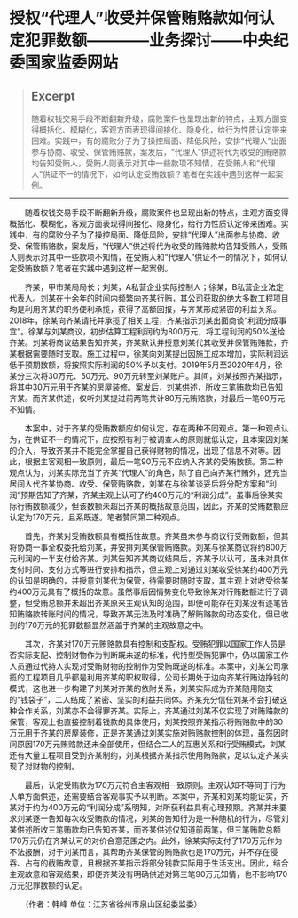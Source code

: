 
# 授权“代理人”收受并保管贿赂款如何认定犯罪数额————业务探讨——中央纪委国家监委网站

> ## Excerpt
> 随着权钱交易手段不断翻新升级，腐败案件也呈现出新的特点，主观方面变得概括化、模糊化，客观方面表现得间接化、隐身化，给行为性质认定带来困难。实践中，有的腐败分子为了操控局面、降低风险，安排“代理人”出面参与协商、收受、保管贿赂款，案发后，“代理人”供述将代为收受的贿赂款均告知受贿人，受贿人则表示对其中一些款项不知情，在受贿人和“代理人”供证不一的情况下，如何认定受贿数额？笔者在实践中遇到这样一起案例。

---
　　随着权钱交易手段不断翻新升级，腐败案件也呈现出新的特点，主观方面变得概括化、模糊化，客观方面表现得间接化、隐身化，给行为性质认定带来困难。实践中，有的腐败分子为了操控局面、降低风险，安排“代理人”出面参与协商、收受、保管贿赂款，案发后，“代理人”供述将代为收受的贿赂款均告知受贿人，受贿人则表示对其中一些款项不知情，在受贿人和“代理人”供证不一的情况下，如何认定受贿数额？笔者在实践中遇到这样一起案例。

　　齐某，甲市某局局长；刘某，A私营企业实际控制人；徐某，B私营企业法定代表人。刘某在十余年的时间内频繁向齐某行贿，其公司获取的绝大多数工程项目均是利用齐某的职务便利承揽，获得了高额回报，与齐某形成紧密的利益关系。2018年，徐某向齐某请托并承揽了相关工程，齐某指示刘某出面商谈“利润分成事宜”。徐某与刘某商议，初步估算工程利润约为800万元，将工程利润的50%送给齐某。刘某将商议结果告知齐某，齐某默认并授意刘某代其收受并保管贿赂款，齐某根据需要随时支取。施工过程中，徐某向刘某提出因施工成本增加，实际利润远低于预期数额，将按照实际利润的50%予以支付。2019年5月至2020年4月，徐某分三次将30万元、50万元、90万元转至刘某账户。其间，刘某按照齐某指示，将其中30万元用于齐某的房屋装修。案发后，刘某供述，所收三笔贿款均已告知齐某。而齐某供述，仅听刘某提过前两笔共计80万元贿赂款，对最后一笔90万元不知情。

　　本案中，对于齐某的受贿数额应如何认定，存在两种不同观点。第一种观点认为，在供证不一的情况下，应按照有利于被调查人的原则就低认定，且本案因刘某的介入，导致齐某并不能完全掌握自己获得财物的情况，出现了信息不对等。因此，根据主客观相一致原则，最后一笔90万元不应纳入齐某的受贿数额。第二种观点认为，刘某实际充当了齐某“代理人”的角色，除了自己向齐某行贿外，还充当居间人代齐某协商、收受、保管贿赂款，刘某在与徐某谈妥后将分配方案和“利润”预期告知了齐某，齐某主观上认可了约400万元的“利润分成”。虽事后徐某实际行贿数额减少，但该数额未超出齐某的概括故意范围，因此，齐某的受贿数额应认定为170万元，且系既遂。笔者赞同第二种观点。

　　首先，齐某对受贿数额具有概括性故意。齐某虽未参与商议行受贿数额，但其将协商一事全权委托给刘某，并安排刘某保管贿赂款。刘某与徐某商议将约800万元利润的一半支付给齐某。刘某告知齐某商议结果后，齐某予以认可，虽未对具体支付时间、支付方式等进行安排和指示，但主观上对通过刘某收受徐某约400万元的认知是明确的，并授意刘某代为保管，待需要时随时支取，其主观上对收受徐某约400万元具有了概括的故意。虽然事后因情势变化导致徐某对行贿数额进行了调整，但受贿总额并未超出齐某原来主观认知的范围，即便可能存在刘某没有逐笔告知贿赂款转账时间的情况，导致齐某无法及时准确了解贿赂款的动态变化，但已收到的170万元的犯罪数额显然涵盖于齐某的主观故意之中。

　　其次，齐某对170万元贿赂款具有控制和支配权。受贿犯罪以国家工作人员是否实际支配、控制财物作为判断既未遂的标准，代持型受贿犯罪中，仍以国家工作人员通过代持人实现对受贿财物的控制作为受贿既遂的标准。本案中，刘某公司承揽的工程项目几乎都是利用齐某的职权取得，公司长期处于边向齐某行贿边挣钱的模式，这也进一步构建了刘某对齐某的依附关系，刘某实际成为齐某随用随支的“钱袋子”，二人结成了紧密、坚实的利益共同体。齐某充分信任刘某不会打破这种合作关系，刘某亦不会得罪齐某。实际上，齐某通过刘某不仅实现了对贿赂款的保管，客观上也直接控制着钱款的具体使用，刘某按照齐某指示将贿赂款中的30万元用于齐某的房屋装修，正是齐某通过刘某实施对贿赂款控制的体现，虽然因时间原因170万元贿赂款还未全部使用，但结合二人的互惠关系和行受贿模式，刘某还有大量工程项目受到齐某制约，刘某根据齐某指示使用贿赂款，足以认定齐某实现了对财物的控制。

　　最后，认定受贿款为170万元符合主客观相一致原则。主观认知不等同于行为人单方面供述，还需要结合客观事实予以判断。本案中，齐某和刘某均能证实，齐某对于约为400万元的“利润分成”系明知，对所获利益具有心理预期。齐某并未要求刘某逐一告知每次收受贿款的情况，刘某的告知行为是一种随机的行为，尽管刘某供述所收三笔贿款均已告知齐某，而齐某供述仅知道前两笔，但三笔贿款总额170万元仍在齐某认可的对价合意范围之内。此外，徐某实际支付了170万元作为不法报酬，对于刘某而言，其帮助齐某保管的贿赂款也是170万元，并不存在侵吞、占有的截贿故意，且根据齐某指示将部分钱款实际用于生活支出。因此，结合主观故意和客观结果，即便齐某没有明确供述对第三笔90万元知情，也不影响170万元犯罪数额的认定。

　　（作者：韩峰 单位：江苏省徐州市泉山区纪委监委）
